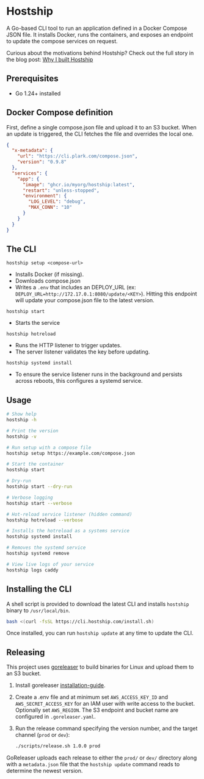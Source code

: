 # Hostship

A Go-based CLI tool to run an application defined in a Docker Compose JSON file. 
It installs Docker, runs the containers, and exposes an endpoint to update the  compose services on request. 

Curious about the motivations behind Hostship? Check out the full story in the blog post: [Why I built Hostship](https://plark.com/hostship-dokku-alternative)
 
## Prerequisites

* Go 1.24+ installed

## Docker Compose definition 
First, define a single compose.json file and upload it to an S3 bucket. When an update is triggered, the CLI fetches the file and overrides the local one.

```json
{
  "x-metadata": {
    "url": "https://cli.plark.com/compose.json",
    "version": "0.9.8"
  },
  "services": {
    "app": {
      "image": "ghcr.io/myorg/hostship:latest",
      "restart": "unless-stopped",
      "environment": {
        "LOG_LEVEL": "debug",
        "MAX_CONN": "10"
      }
    }
  }
}
```


## The CLI

```Shell
hostship setup <compose-url>
```

- Installs Docker (if missing).
- Downloads compose.json
- Writes a `.env` that includes an DEPLOY_URL (ex: `DEPLOY_URL=http://172.17.0.1:8080/update/<KEY>`). Hitting this endpoint will update your compose.json file to the latest version.


```Shell
hostship start
```
- Starts the service

```Shell
hostship hotreload
```
- Runs the HTTP listener to trigger updates.
- The server listener validates the key before updating.

```Shell
hostship systemd install
```
- To ensure the service listener runs in the background and persists across reboots, this configures a systemd service.

## Usage
```bash
# Show help
hostship -h

# Print the version
hostship -v

# Run setup with a compose file
hostship setup https://example.com/compose.json

# Start the container
hostship start

# Dry-run
hostship start --dry-run

# Verbose logging
hostship start --verbose

# Hot-reload service listener (hidden command)
hostship hotreload --verbose

# Installs the hotreload as a systems service
hostship systemd install

# Removes the systemd service
hostship systemd remove

# View live logs of your service
hostship logs caddy
```


## Installing the CLI

A shell script is provided to download the latest CLI and installs `hostship` binary to `/usr/local/bin`. 

```bash
bash <(curl -fsSL https://cli.hostship.com/install.sh)
```

Once installed, you can run `hostship update` at any time to update the CLI.

## Releasing

This project uses [goreleaser](https://goreleaser.com/) to build binaries for Linux and upload them to an S3 bucket.

1. Install goreleaser [installation-guide](https://goreleaser.com/install/#npm).
2. Create a .env file and at minimum set `AWS_ACCESS_KEY_ID` and `AWS_SECRET_ACCESS_KEY` for an IAM user with write access to the bucket. Optionally set `AWS_REGION`. The S3 endpoint and bucket name are configured in `.goreleaser.yaml`.

3. Run the release command specifying the version number, and the target channel (`prod` or `dev`):

   ```bash
   ./scripts/release.sh 1.0.0 prod
   ```

GoReleaser uploads each release to either the `prod/` or `dev/` directory along with a `metadata.json` file that the `hostship update` command reads to determine the newest version.
